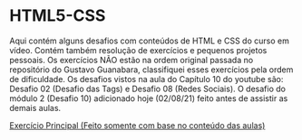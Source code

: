 # HTML5-CSS
Aqui contém alguns desafios com conteúdos de HTML e CSS do curso em vídeo.
Contém também resolução de exercícios e pequenos projetos pessoais. 
Os exercícios NÃO estão na ordem original passada no repositório do Gustavo Guanabara, classifiquei esses exercícios pela ordem de dificuldade.
Os desafios vistos na aula do Capítulo 10 do youtube são: Desafio 02 (Desafio das Tags) e Desafio 08 (Redes Sociais).
O desafio do módulo 2 (Desafio 10) adicionado hoje (02/08/21) feito antes de assistir as demais aulas.

<a href="https://github.com/Arth-Inacio/Desafios-Cursoemvideo-HTML-CSS/blob/main/Modulo1e2/Desafio-10-feito-com-as-aulas/android.html" target="_blank">Exercício Principal (Feito somente com base no conteúdo das aulas)</a>